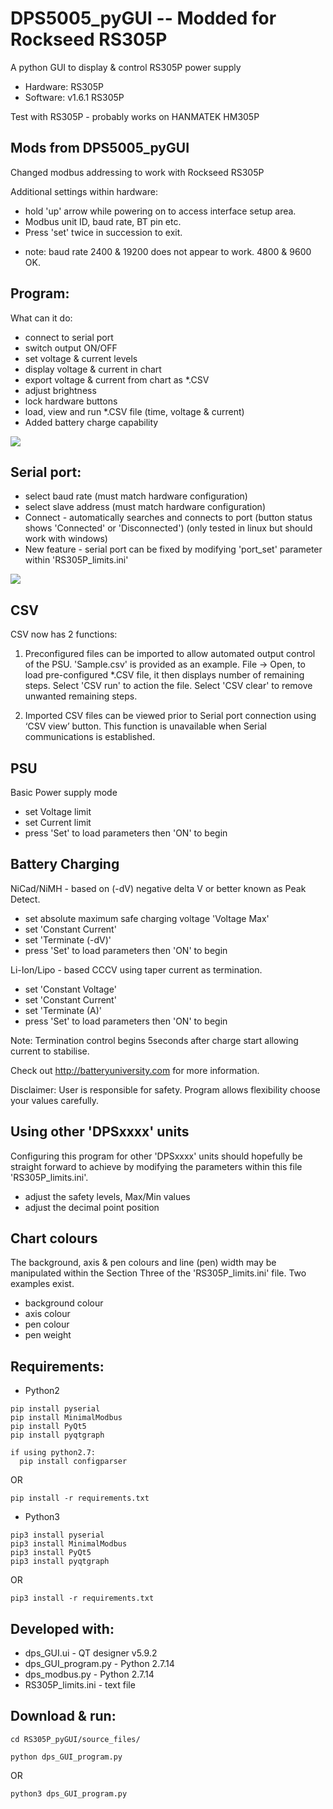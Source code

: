 # DPS5005_pyGUI -- Modded for Rockseed RS305P
A python GUI to display &amp; control RS305P power supply

* Hardware: RS305P
* Software: v1.6.1 RS305P

Test with RS305P - probably works on HANMATEK HM305P

## Mods from DPS5005_pyGUI

Changed modbus addressing to work with Rockseed RS305P

Additional settings within hardware:
* hold 'up' arrow while powering on to access interface setup area. 
* Modbus unit ID, baud rate, BT pin etc. 
* Press 'set' twice in succession to exit.
- note: baud rate 2400 & 19200 does not appear to work. 4800 & 9600 OK.

## Program:
What can it do:
* connect to serial port
* switch output ON/OFF
* set voltage & current levels
* display voltage &amp; current in chart
* export voltage &amp; current from chart as *.CSV
* adjust brightness
* lock hardware buttons
* load, view and run *.CSV file (time, voltage & current)
* Added battery charge capability

<img src="images/ProgramConnected.png">

## Serial port:
* select baud rate (must match hardware configuration)
* select slave address (must match hardware configuration)
* Connect - automatically searches and connects to port (button status shows 'Connected' or 'Disconnected')
(only tested in linux but should work with windows)
* New feature - serial port can be fixed by modifying 'port_set' parameter within 'RS305P_limits.ini'

<img src="images/CSVview.png">

## CSV
CSV now has 2 functions:
1. Preconfigured files can be imported to allow automated output control of the PSU. 
'Sample.csv' is provided as an example.
File -> Open, to load pre-configured *.CSV file, it then displays number of remaining steps.
Select 'CSV run' to action the file. Select 'CSV clear' to remove unwanted remaining steps.

2. Imported CSV files can be viewed prior to Serial port connection using ‘CSV view’ button. This function is unavailable when Serial communications is established.

## PSU 
Basic Power supply mode
* set Voltage limit
* set Current limit
* press 'Set' to load parameters then 'ON' to begin

## Battery Charging
NiCad/NiMH - based on (-dV) negative delta V or better known as Peak Detect.
* set absolute maximum safe charging voltage 'Voltage Max'
* set 'Constant Current'
* set 'Terminate (-dV)'
* press 'Set' to load parameters then 'ON' to begin

Li-Ion/Lipo - based CCCV using taper current as termination.
* set 'Constant Voltage'
* set 'Constant Current'
* set 'Terminate (A)'
* press 'Set' to load parameters then 'ON' to begin

Note: Termination control begins 5seconds after charge start allowing current to stabilise.

Check out http://batteryuniversity.com for more information.

Disclaimer: User is responsible for safety. Program allows flexibility choose your values carefully.

## Using other 'DPSxxxx' units
Configuring this program for other 'DPSxxxx' units should hopefully be straight forward to achieve by modifying the parameters within this file 'RS305P_limits.ini'. 
* adjust the safety levels, Max/Min values
* adjust the decimal point position

## Chart colours
The background, axis & pen colours and line (pen) width may be manipulated within the Section Three of the 'RS305P_limits.ini' file. Two examples exist.
* background colour
* axis colour
* pen colour
* pen weight

## Requirements:
* Python2
```
pip install pyserial
pip install MinimalModbus
pip install PyQt5
pip install pyqtgraph
```
```
if using python2.7: 
  pip install configparser
```
OR
```
pip install -r requirements.txt
```
* Python3
```
pip3 install pyserial
pip3 install MinimalModbus
pip3 install PyQt5
pip3 install pyqtgraph
```
OR
```
pip3 install -r requirements.txt
```
## Developed with:
* dps_GUI.ui         - QT designer v5.9.2
* dps_GUI_program.py - Python 2.7.14
* dps_modbus.py      - Python 2.7.14
* RS305P_limits.ini - text file

## Download & run:

```
cd RS305P_pyGUI/source_files/
```
```
python dps_GUI_program.py
```
OR
```
python3 dps_GUI_program.py
```
